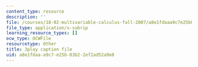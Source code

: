 ```yaml
---
content_type: resource
description: ''
file: /courses/18-02-multivariable-calculus-fall-2007/a8e1fdaaa9c7e25b03b22ef2ad52a9e8_57jzPlxf4fk.srt
file_type: application/x-subrip
learning_resource_types: []
ocw_type: OCWFile
resourcetype: Other
title: 3play caption file
uid: a8e1fdaa-a9c7-e25b-03b2-2ef2ad52a9e8
---
```

